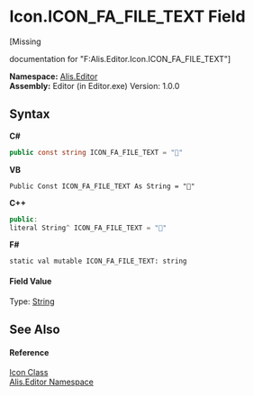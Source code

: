 # Icon.ICON_FA_FILE_TEXT Field
 

\[Missing <summary> documentation for "F:Alis.Editor.Icon.ICON_FA_FILE_TEXT"\]

**Namespace:**&nbsp;<a href="b150ade4-39de-a232-5f06-d3cdc1b2c538">Alis.Editor</a><br />**Assembly:**&nbsp;Editor (in Editor.exe) Version: 1.0.0

## Syntax

**C#**<br />
``` C#
public const string ICON_FA_FILE_TEXT = ""
```

**VB**<br />
``` VB
Public Const ICON_FA_FILE_TEXT As String = ""
```

**C++**<br />
``` C++
public:
literal String^ ICON_FA_FILE_TEXT = ""
```

**F#**<br />
``` F#
static val mutable ICON_FA_FILE_TEXT: string
```


#### Field Value
Type: <a href="https://docs.microsoft.com/dotnet/api/system.string" target="_blank">String</a>

## See Also


#### Reference
<a href="cc0f883c-67f8-f772-c6d7-a60b129f22a7">Icon Class</a><br /><a href="b150ade4-39de-a232-5f06-d3cdc1b2c538">Alis.Editor Namespace</a><br />